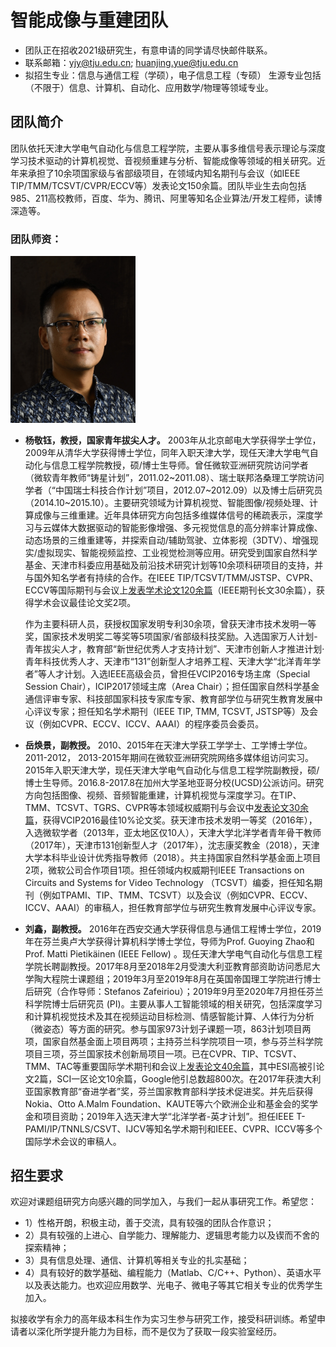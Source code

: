 # 智能成像与重建团队

+ 团队正在招收2021级研究生，有意申请的同学请尽快邮件联系。
+ 联系邮箱：yjy@tju.edu.cn; huanjing.yue@tju.edu.cn 
+ 拟招生专业：信息与通信工程（学硕），电子信息工程（专硕） 生源专业包括（不限于）信息、计算机、自动化、应用数学/物理等领域专业。

## 团队简介

团队依托天津大学电气自动化与信息工程学院，主要从事多维信号表示理论与深度学习技术驱动的计算机视觉、音视频重建与分析、智能成像等领域的相关研究。近年来承担了10余项国家级与省部级项目，在领域内知名期刊与会议（如IEEE TIP/TMM/TCSVT/CVPR/ECCV等）发表论文150余篇。团队毕业生去向包括985、211高校教师，百度、华为、腾讯、阿里等知名企业算法/开发工程师，读博深造等。

### 团队师资：

<img src='Jingyu.jpg' width="200px"/>

+ __杨敬钰，教授，国家青年拔尖人才。__ 2003年从北京邮电大学获得学士学位，2009年从清华大学获得博士学位，同年入职天津大学，现任天津大学电气自动化与信息工程学院教授，硕/博士生导师。曾任微软亚洲研究院访问学者（微软青年教师“铸星计划”，2011.02\~2011.08）、瑞士联邦洛桑理工学院访问学者（“中国瑞士科技合作计划”项目，2012.07\~2012.09）以及博士后研究员（2014.10\~2015.10）。主要研究领域为计算机视觉、智能图像/视频处理、计算成像与三维重建。近年具体研究方向包括多维媒体信号的稀疏表示，深度学习与云媒体大数据驱动的智能影像增强、多元视觉信息的高分辨率计算成像、动态场景的三维重建等，并探索自动/辅助驾驶、立体影视（3DTV）、增强现实/虚拟现实、智能视频监控、工业视觉检测等应用。研究受到国家自然科学基金、天津市科委应用基础及前沿技术研究计划等10余项科研项目的支持，并与国外知名学者有持续的合作。在IEEE TIP/TCSVT/TMM/JSTSP、CVPR、ECCV等国际期刊与会议上[发表学术论文120余篇](https://scholar.google.com/citations?user=x0jlbE4AAAAJ&hl=en)（IEEE期刊长文30余篇），获得学术会议最佳论文奖2项。

     作为主要科研人员，获授权国家发明专利30余项，曾获天津市技术发明一等奖，国家技术发明奖二等奖等5项国家/省部级科技奖励。入选国家万人计划-青年拔尖人才，教育部“新世纪优秀人才支持计划”、天津市创新人才推进计划·青年科技优秀人才、天津市“131”创新型人才培养工程、天津大学“北洋青年学者”等人才计划。入选IEEE高级会员，曾担任VCIP2016专场主席（Special Session Chair），ICIP2017领域主席（Area Chair）；担任国家自然科学基金通信评审专家、科技部国家科技专家库专家、教育部学位与研究生教育发展中心评议专家；担任知名学术期刊（IEEE TIP, TMM, TCSVT, JSTSP等）及会议（例如CVPR、ECCV、ICCV、AAAI）的程序委员会委员。

+ __岳焕景，副教授。__ 2010、2015年在天津大学获工学学士、工学博士学位。2011-2012， 2013-2015年期间在微软亚洲研究院网络多媒体组访问实习。2015年入职天津大学，现任天津大学电气自动化与信息工程学院副教授，硕/博士生导师。2016.8-2017.8在加州大学圣地亚哥分校(UCSD)公派访问。研究方向包括图像、视频、音频智能重建，计算机视觉与深度学习。在TIP、TMM、TCSVT、TGRS、CVPR等本领域权威期刊与会议中[发表论文30余篇](https://scholar.google.com/citations?user=1umAObUAAAAJ&hl=en)，获得VCIP2016最佳10%论文奖。获天津市技术发明一等奖（2016年），入选微软学者（2013年，亚太地区仅10人），天津大学北洋学者青年骨干教师（2017年），天津市131创新型人才（2017年），沈志康奖教金（2018），天津大学本科毕业设计优秀指导教师（2018）。共主持国家自然科学基金面上项目2项，微软公司合作项目1项。担任领域内权威期刊IEEE Transactions on Circuits and Systems for Video Technology （TCSVT）编委，担任知名期刊（例如TPAMI、TIP、TMM、TCSVT）以及会议（例如CVPR、ECCV、ICCV、AAAI）的审稿人，担任教育部学位与研究生教育发展中心评议专家。 


+ __刘鑫，副教授。__ 2016年在西安交通大学获得信息与通信工程博士学位，2019年在芬兰奥卢大学获得计算机科学博士学位，导师为Prof. Guoying Zhao和 Prof. Matti Pietikäinen (IEEE Fellow) 。现任天津大学电气自动化与信息工程学院长聘副教授。2017年8月至2018年2月受澳大利亚教育部资助访问悉尼大学陶大程院士课题组；2019年3月至2019年8月在英国帝国理工学院进行博士后研究（合作导师：Stefanos Zafeiriou）；2019年9月至2020年7月担任芬兰科学院博士后研究员 (PI)。主要从事人工智能领域的相关研究，包括深度学习和计算机视觉技术及其在视频运动目标检测、情感智能计算、人体行为分析（微姿态）等方面的研究。参与国家973计划子课题一项，863计划项目两项，国家自然基金面上项目两项；主持芬兰科学院项目一项，参与芬兰科学院项目三项，芬兰国家技术创新局项目一项。已在CVPR、TIP、TCSVT、TMM、TAC等重要国际学术期刊和会议上[发表论文40余篇](http://scholar.google.com/citations?user=xHkC5U0AAAAJ)，其中ESI高被引论文2篇，SCI一区论文10余篇，Google他引总数超800次。在2017年获澳大利亚国家教育部“奋进学者”奖，芬兰国家教育部科学技术促进奖。并先后获得Nokia、Otto A.Malm Foundation、KAUTE等六个欧洲企业和基金会的奖学金和项目资助；2019年入选天津大学“北洋学者-英才计划”。担任IEEE T-PAMI/IP/TNNLS/CSVT、IJCV等知名学术期刊和IEEE、CVPR、ICCV等多个国际学术会议的审稿人。

## 招生要求
欢迎对课题组研究方向感兴趣的同学加入，与我们一起从事研究工作。希望您：
+ 1）性格开朗，积极主动，善于交流，具有较强的团队合作意识；
+ 2）具有较强的上进心、自学能力、理解能力、逻辑思考能力以及锲而不舍的探索精神；
+ 3）具有信息处理、通信、计算机等相关专业的扎实基础；
+ 4）具有较好的数学基础、编程能力（Matlab、C/C++、Python）、英语水平以及表达能力。也欢迎应用数学、光电子、微电子等其它相关专业的优秀学生加入。

拟接收学有余力的高年级本科生作为实习生参与研究工作，接受科研训练。希望申请者以深化所学提升能力为目标，而不是仅为了获取一段实验室经历。



